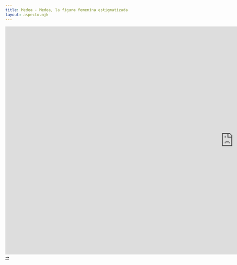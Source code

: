 ```yaml
---
title: Medea - Medea, la figura femenina estigmatizada
layout: aspecto.njk
---
```


<iframe width="1440" height="720" src="https://www.youtube.com/embed/i-5sLh4w8Tc?controls=0" title="YouTube video player" frameborder="0" allow="accelerometer; autoplay; clipboard-write; encrypted-media; gyroscope; picture-in-picture" allowfullscreen></iframe>
<a class="arrow" href="/medea-1">&zigrarr;</a>
